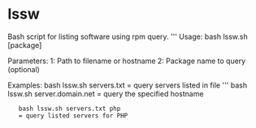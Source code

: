 # lssw
Bash script for listing software using rpm query.
'''
Usage:
       bash lssw.sh <hosts> [package]

Parameters:
       1: Path to filename or hostname
       2: Package name to query (optional)

Examples:
       bash lssw.sh servers.txt
       = query servers listed in file
'''
       bash lssw.sh server.domain.net
       = query the specified hostname

       bash lssw.sh servers.txt php
       = query listed servers for PHP
